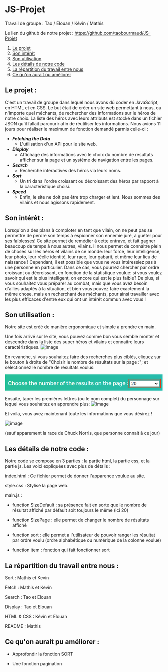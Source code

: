 # JS-Projet


Travail de groupe :  Tao / Elouan / Kévin / Mathis

Le lien du github de notre projet : https://github.com/taobourmaud/JS-Projet


1) [Le projet](#projet)
2) [Son intérêt](#interet)
3) [Son utilisation](#utilisation)
4) [Les détails de notre code](#detail)
5) [La répartition du travail entre nous](#reparti)
4) [Ce qu'on aurait pu améliorer](#ameliorer)


## Le projet : <a id="projet"></a>


C'est un travail de groupe dans lequel nous avons dû coder en JavaScript, en HTML et en CSS. Le but était de créer un site web permettant à nous, ou n'importe quel méchants, de rechercher des informations sur le héros de notre choix. La liste des héros avec leurs attributs est stocké dans un fichier JSON qu'il fallait parcourir afin de réutiliser les informations. Nous avions 11 jours pour réaliser le maximum de fonction demandé parmis celle-ci :

- ***Fetching the Data***   
    - L'utilisation d'un API pour le site web.
- ***Display***
    - Affichage des informations avec le choix du nombre de résultats afficher sur la page et un système de navigation entre les pages.
- ***Search***
    - Recherche interactives des héros via leurs noms.
- ***Sort***
    - Un tri dans l'ordre croissant ou décroissant des héros par rapport à la caractéristique choisi.
- ***Speed*** 
    - Enfin, le site ne doit pas être trop charger et lent. Nous sommes des vilains et nous agissons rapidement.


## Son intérêt : <a id="interet"></a>


Lorsqu'on a des plans à comploter en tant que vilain, on ne peut pas se permettre de perdre son temps à espionner son ennemie juré, à guêter pour ses faiblesses! Ce site permet de remédier à cette entrave, et fait gagner beaucoup de temps à nous autres, vilains. Il nous permet de connaitre plein de choses sur les héros et vilains de ce monde: leur force, leur intelligence, leur photo, leur réelle identité, leur race, leur gabarit, et même leur lieu de naissance !
Cependant, il est possible que vous ne vous intéressiez pas à une personne en particulier. Dans ce cas, vous pourrez chercher par ordre croissant ou décroissant, en fonction de la statistique voulue: si vous voulez savoir qui est le plus intelligent, on encore qui est le plus faible?
De plus, si vous souhaitez vous préparer au combat, mais que vous avez besoin d'alliés adaptés à la situation, et bien vous pouvez faire exactement la même chose, mais en recherchant des méchants, pour ainsi travailler avec les plus efficaces d'entre eux qui ont un intérêt commun avec vous !


## Son utilisation : <a id="utilisation"></a>


Notre site est créé de manière ergonomique et simple à prendre en main.

Une fois arrivé sur le site, vous pouvez comme bon vous semble monter et descendre dans la liste des super héros et vilains et connaitre leurs caractéristiques.
![image](https://media.discordapp.net/attachments/408320873876160522/829390676121616384/unknown.png?width=1366&height=670)

En revanche, si vous souhaitez faire des recherches plus ciblés, cliquez sur le bouton à droite de "Choisir le nombre de résultats sur la page :"; et sélectionnez le nombre de résultats voulus:

![Page Size](static/Images/unknown.png)

Ensuite, taper les premières lettres (ou le nom complet) du personnage sur lequel vous souhaitez en apprendre plus:
![image](https://media.discordapp.net/attachments/408320873876160522/829392050461868042/image0.png)

Et voila, vous avez maintenant toute les informations que vous désirez !

![image](https://media.discordapp.net/attachments/408320873876160522/829392426833412126/unknown.png?width=1440&height=140)

 (sauf apparement la race de Chuck Norris, que personne connait à ce jour)


## Les détails de notre code : <a id="detail"></a>

Notre code se compose en 3 parties : la partie html, la partie css, et la partie js. Les voici expliquées avec plus de détails :

index.html : Ce fichier permet de donner l'apparence voulue au site. 


style.css : Stylisé la page web.


main.js : 


* function SizeDefault : sa présence fait en sorte que le nombre de résultat affiché par défault soit toujours le même (ici 20)

* function SizePage : elle permet de changer le nombre de résultats affiché

* function sort : elle permet a l'utilisateur de pouvoir ranger les résultat par ordre voulu (ordre alphabétique ou numérique de la colonne voulue)

* function item : fonction qui fait fonctionner sort 




## La répartition du travail entre nous : <a id="reparti"></a>

Sort : Mathis et Kevin

Fetch : Mathis et Kevin

Search : Tao et Elouan

Display : Tao et Elouan

HTML & CSS : Kévin et Elouan

README : Mathis

## Ce qu'on aurait pu améliorer : <a id="ameliorer"></a>

* Approfondir la fonction SORT

* Une fonction pagination
